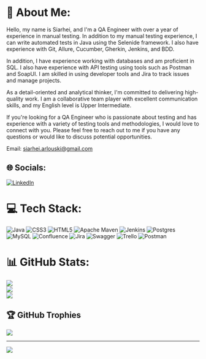 # 💫 About Me:
Hello, my name is Siarhei, and I'm a QA Engineer with over a year of experience in manual testing. In addition to my manual testing experience, I can write automated tests in Java using the Selenide framework. I also have experience with Git, Allure, Cucumber, Gherkin, Jenkins, and BDD.

In addition, I have experience working with databases and am proficient in SQL. I also have experience with API testing using tools such as Postman and SoapUI. I am skilled in using developer tools and Jira to track issues and manage projects.

As a detail-oriented and analytical thinker, I'm committed to delivering high-quality work. I am a collaborative team player with excellent communication skills, and my English level is Upper Intermediate.

If you're looking for a QA Engineer who is passionate about testing and has experience with a variety of testing tools and methodologies, I would love to connect with you. Please feel free to reach out to me if you have any questions or would like to discuss potential opportunities.

Email: siarhei.arlouski@gmail.com

## 🌐 Socials:
[![LinkedIn](https://img.shields.io/badge/LinkedIn-%230077B5.svg?logo=linkedin&logoColor=white)](https://linkedin.com/in/Siarhei-Arlouski) 

# 💻 Tech Stack:
![Java](https://img.shields.io/badge/java-%23ED8B00.svg?style=for-the-badge&logo=java&logoColor=white) ![CSS3](https://img.shields.io/badge/css3-%231572B6.svg?style=for-the-badge&logo=css3&logoColor=white) ![HTML5](https://img.shields.io/badge/html5-%23E34F26.svg?style=for-the-badge&logo=html5&logoColor=white) ![Apache Maven](https://img.shields.io/badge/Apache%20Maven-C71A36?style=for-the-badge&logo=Apache%20Maven&logoColor=white) ![Jenkins](https://img.shields.io/badge/jenkins-%232C5263.svg?style=for-the-badge&logo=jenkins&logoColor=white) ![Postgres](https://img.shields.io/badge/postgres-%23316192.svg?style=for-the-badge&logo=postgresql&logoColor=white) ![MySQL](https://img.shields.io/badge/mysql-%2300f.svg?style=for-the-badge&logo=mysql&logoColor=white) ![Confluence](https://img.shields.io/badge/confluence-%23172BF4.svg?style=for-the-badge&logo=confluence&logoColor=white) ![Jira](https://img.shields.io/badge/jira-%230A0FFF.svg?style=for-the-badge&logo=jira&logoColor=white) ![Swagger](https://img.shields.io/badge/-Swagger-%23Clojure?style=for-the-badge&logo=swagger&logoColor=white) ![Trello](https://img.shields.io/badge/Trello-%23026AA7.svg?style=for-the-badge&logo=Trello&logoColor=white) ![Postman](https://img.shields.io/badge/Postman-FF6C37?style=for-the-badge&logo=postman&logoColor=white)
# 📊 GitHub Stats:
![](https://github-readme-stats.vercel.app/api?username=Siarhei-Arlouski&theme=tokyonight&hide_border=true&include_all_commits=false&count_private=false)<br/>
![](https://github-readme-streak-stats.herokuapp.com/?user=Siarhei-Arlouski&theme=tokyonight&hide_border=true)<br/>
![](https://github-readme-stats.vercel.app/api/top-langs/?username=Siarhei-Arlouski&theme=tokyonight&hide_border=true&include_all_commits=false&count_private=false&layout=compact)

## 🏆 GitHub Trophies
![](https://github-profile-trophy.vercel.app/?username=Siarhei-Arlouski&theme=tokyonight&no-frame=true&no-bg=true&margin-w=4)

---
[![](https://visitcount.itsvg.in/api?id=Siarhei-Arlouski&icon=0&color=10)](https://visitcount.itsvg.in)

<!-- Proudly created with GPRM ( https://gprm.itsvg.in ) -->
